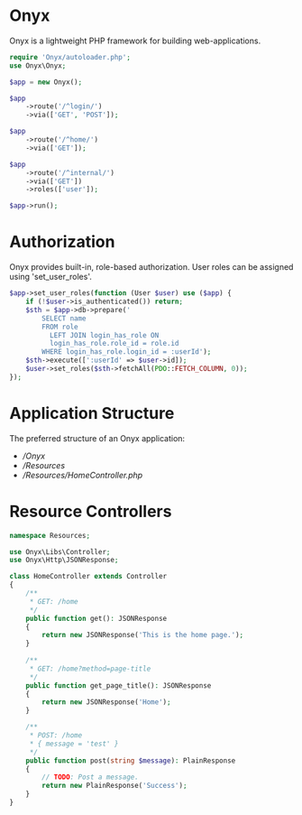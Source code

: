 # Onyx

Onyx is a lightweight PHP framework for building web-applications.

```php
require 'Onyx/autoloader.php';
use Onyx\Onyx;

$app = new Onyx();

$app
    ->route('/^login/')
	->via(['GET', 'POST']);

$app
    ->route('/^home/')
	->via(['GET']);

$app
    ->route('/^internal/')
	->via(['GET'])
    ->roles(['user']);

$app->run();
```

# Authorization

Onyx provides built-in, role-based authorization.
User roles can be assigned using 'set_user_roles'.

```php
$app->set_user_roles(function (User $user) use ($app) {
    if (!$user->is_authenticated()) return;
    $sth = $app->db->prepare('
		SELECT name
		FROM role
		  LEFT JOIN login_has_role ON 
		  login_has_role.role_id = role.id
		WHERE login_has_role.login_id = :userId');
    $sth->execute([':userId' => $user->id]);
    $user->set_roles($sth->fetchAll(PDO::FETCH_COLUMN, 0));
});
```

# Application Structure

The preferred structure of an Onyx application:
* */Onyx*
* */Resources*
* */Resources/HomeController.php*

# Resource Controllers

```php
namespace Resources;

use Onyx\Libs\Controller;
use Onyx\Http\JSONResponse;

class HomeController extends Controller
{
	/**
	 * GET: /home
	 */
	public function get(): JSONResponse
	{
		return new JSONResponse('This is the home page.');
	}
	
	/**
	 * GET: /home?method=page-title
	 */
	public function get_page_title(): JSONResponse
	{
		return new JSONResponse('Home');
	}

    /**
     * POST: /home
     * { message = 'test' }
     */
    public function post(string $message): PlainResponse
    {
        // TODO: Post a message.
        return new PlainResponse('Success');
    }
}
```